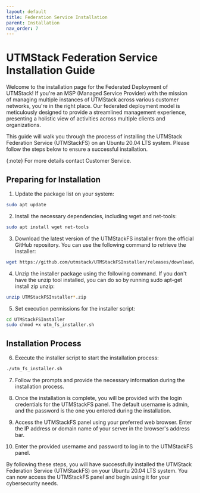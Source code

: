```yaml
---
layout: default
title: Federation Service Installation
parent: Installation
nav_order: 7
---
```


# UTMStack Federation Service Installation Guide

Welcome to the installation page for the Federated Deployment of UTMStack! If you're an MSP (Managed Service Provider) with the mission of managing multiple instances of UTMStack across various customer networks, you're in the right place. Our federated deployment model is meticulously designed to provide a streamlined management experience, presenting a holistic view of activities across multiple clients and organizations.

This guide will walk you through the process of installing the UTMStack Federation Service (UTMStackFS) on an Ubuntu 20.04 LTS system. Please follow the steps below to ensure a successful installation.


{:note}
For more details contact Customer Service.

## Preparing for Installation

1. Update the package list on your system:

```bash
sudo apt update
```

2. Install the necessary dependencies, including wget and net-tools:

``` bash
sudo apt install wget net-tools
```

3. Download the latest version of the UTMStackFS installer from the official GitHub repository. You can use the following command to retrieve the installer:

``` bash
wget https://github.com/utmstack/UTMStackFSInstaller/releases/download/v10.0.0/UTMStackFSInstaller.zip
```

4. Unzip the installer package using the following command. If you don't have the unzip tool installed, you can do so by running sudo apt-get install zip unzip:

``` bash
unzip UTMStackFSInstaller*.zip
```

5. Set execution permissions for the installer script:

``` bash
cd UTMStackFSInstaller
sudo chmod +x utm_fs_installer.sh
```

## Installation Process
6. Execute the installer script to start the installation process:

``` bash
./utm_fs_installer.sh
```

7. Follow the prompts and provide the necessary information during the installation process.

8. Once the installation is complete, you will be provided with the login credentials for the UTMStackFS panel. The default username is admin, and the password is the one you entered during the installation.

9. Access the UTMStackFS panel using your preferred web browser. Enter the IP address or domain name of your server in the browser's address bar.

10. Enter the provided username and password to log in to the UTMStackFS panel.

By following these steps, you will have successfully installed the UTMStack Federation Service (UTMStackFS) on your Ubuntu 20.04 LTS system. You can now access the UTMStackFS panel and begin using it for your cybersecurity needs.